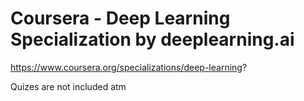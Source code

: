 # Coursera - Deep Learning Specialization by deeplearning.ai

https://www.coursera.org/specializations/deep-learning?

Quizes are not included atm
